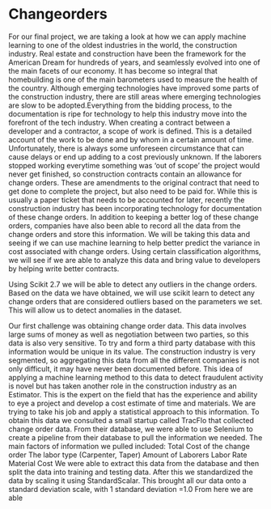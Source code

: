 # Changeorders
For our final project, we are taking a look at how we can apply machine learning to one of the oldest industries in the world, the construction industry. Real estate and construction have been the framework for the American Dream for hundreds of years, and  seamlessly evolved into one of the main facets of our economy. It has become so integral that homebuilding is one of the main barometers used to measure the health of the country. 
Although emerging technologies have improved some parts of the construction industry, there are still areas where emerging technologies are slow to be adopted.Everything from the bidding process, to the documentation is ripe for technology to help this industry move into the forefront of the tech industry.
When creating a contract between a developer and a contractor, a scope of work is defined. This is a detailed account of the work to be done and by whom in a certain amount of time. Unfortunately, there is always some unforeseen circumstance that can cause delays or end up adding to a cost previously unknown. If the laborers stopped working everytime something was ‘out of scope’ the project would never get finished, so construction contracts contain an allowance for change orders. These are amendments to the original contract that need to get done to complete the project, but also need to be paid for. While this is usually a paper ticket that needs to be accounted for later, recently the construction industry has been incorporating technology for documentation of these change orders. In addition to keeping a better log of these change orders, companies have also been able to record all the data from the change orders and store this information. We will be taking this data and seeing if we can use machine learning to help better predict the variance in cost associated with change orders. Using certain classification algorithms, we will see if we are able to analyze this data and bring value to developers by helping write better contracts.

Using Scikit 2.7 we will be able to detect any outliers in the change orders. Based on the data we have obtained, we will use scikit learn to detect any change orders that are considered outliers based on the parameters we set. This will allow us to detect anomalies in the dataset. 

Our first challenge was obtaining change order data. This data involves large sums of money as well as negotiation between two parties, so this data is also very sensitive. To try and form a third party database with this information would be unique in its value. The construction industry is very segmented, so aggregating this data from all the different companies is not only difficult, it may have never been documented before. 
This idea of applying a machine learning method to this data to detect fraudulent activity is novel but has taken another role in the construction industry as an Estimator. This is the expert on the field that has the experience and ability to eye a project and develop a cost estimate of time and materials. We are trying to take his job and apply a statistical approach to this information.
To obtain this data we consulted a small startup called TracFlo that collected change order data. From their database, we were able to use Selenium to create a pipeline from their database to pull the information we needed. The main factors of information we pulled included:
Total Cost of the change order
The labor type (Carpenter, Taper)
Amount of Laborers
Labor Rate
Material Cost
We were able to extract this data from the database and then split the data into training and testing data. After this we standardized the data by scaling it using StandardScalar.  This brought all our data onto a standard deviation scale, with 1 standard deviation =1.0  From here we are able 

